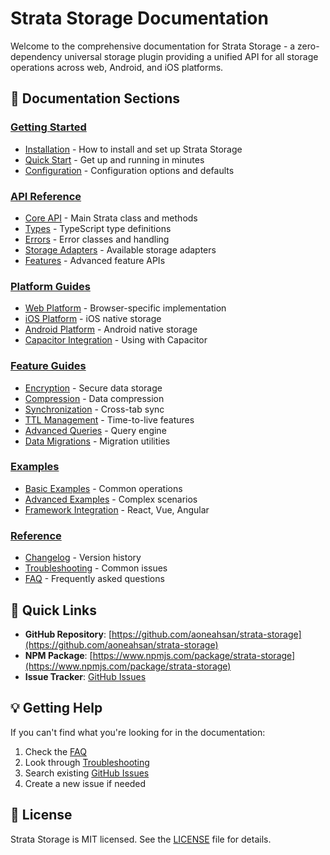 # Strata Storage Documentation

Welcome to the comprehensive documentation for Strata Storage - a zero-dependency universal storage plugin providing a unified API for all storage operations across web, Android, and iOS platforms.

## 📖 Documentation Sections

### [Getting Started](./getting-started/installation.md)
- [Installation](./getting-started/installation.md) - How to install and set up Strata Storage
- [Quick Start](./getting-started/quick-start.md) - Get up and running in minutes
- [Configuration](./getting-started/configuration.md) - Configuration options and defaults

### [API Reference](./api/README.md)
- [Core API](./api/core/strata.md) - Main Strata class and methods
- [Types](./api/core/types.md) - TypeScript type definitions
- [Errors](./api/core/errors.md) - Error classes and handling
- [Storage Adapters](./api/adapters/README.md) - Available storage adapters
- [Features](./api/features/encryption.md) - Advanced feature APIs

### [Platform Guides](./guides/platforms/web.md)
- [Web Platform](./guides/platforms/web.md) - Browser-specific implementation
- [iOS Platform](./guides/platforms/ios.md) - iOS native storage
- [Android Platform](./guides/platforms/android.md) - Android native storage
- [Capacitor Integration](./guides/platforms/capacitor.md) - Using with Capacitor

### [Feature Guides](./guides/features/encryption.md)
- [Encryption](./guides/features/encryption.md) - Secure data storage
- [Compression](./guides/features/compression.md) - Data compression
- [Synchronization](./guides/features/sync.md) - Cross-tab sync
- [TTL Management](./guides/features/ttl.md) - Time-to-live features
- [Advanced Queries](./guides/features/queries.md) - Query engine
- [Data Migrations](./guides/features/migrations.md) - Migration utilities

### [Examples](./examples/README.md)
- [Basic Examples](./examples/basic/crud.md) - Common operations
- [Advanced Examples](./examples/advanced/encryption.md) - Complex scenarios
- [Framework Integration](./examples/frameworks/react.md) - React, Vue, Angular

### [Reference](./reference/changelog.md)
- [Changelog](./reference/changelog.md) - Version history
- [Troubleshooting](./reference/troubleshooting.md) - Common issues
- [FAQ](./reference/faq.md) - Frequently asked questions

## 🚀 Quick Links

- **GitHub Repository**: [https://github.com/aoneahsan/strata-storage](https://github.com/aoneahsan/strata-storage)
- **NPM Package**: [https://www.npmjs.com/package/strata-storage](https://www.npmjs.com/package/strata-storage)
- **Issue Tracker**: [GitHub Issues](https://github.com/aoneahsan/strata-storage/issues)

## 💡 Getting Help

If you can't find what you're looking for in the documentation:

1. Check the [FAQ](./reference/faq.md)
2. Look through [Troubleshooting](./reference/troubleshooting.md)
3. Search existing [GitHub Issues](https://github.com/aoneahsan/strata-storage/issues)
4. Create a new issue if needed

## 📝 License

Strata Storage is MIT licensed. See the [LICENSE](../LICENSE) file for details.